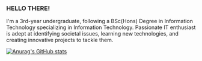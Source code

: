 ### HELLO THERE!

I'm a 3rd-year undergraduate, following a BSc(Hons) Degree in Information Technology specializing in Information Technology. Passionate IT enthusiast is adept at identifying societal issues, learning new technologies, and creating innovative projects to tackle them.

[![Anurag's GitHub stats](https://github-readme-stats.vercel.app/api?username=it21013782)](https://github.com/anuraghazra/github-readme-stats)
